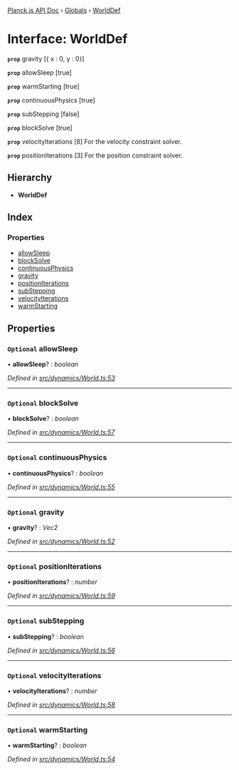 [Planck.js API Doc](../README.md) › [Globals](../globals.md) › [WorldDef](worlddef.md)

# Interface: WorldDef

**`prop`** gravity [{ x : 0, y : 0}]

**`prop`** allowSleep [true]

**`prop`** warmStarting [true]

**`prop`** continuousPhysics [true]

**`prop`** subStepping [false]

**`prop`** blockSolve [true]

**`prop`** velocityIterations [8] For the velocity constraint solver.

**`prop`** positionIterations [3] For the position constraint solver.

## Hierarchy

* **WorldDef**

## Index

### Properties

* [allowSleep](worlddef.md#optional-allowsleep)
* [blockSolve](worlddef.md#optional-blocksolve)
* [continuousPhysics](worlddef.md#optional-continuousphysics)
* [gravity](worlddef.md#optional-gravity)
* [positionIterations](worlddef.md#optional-positioniterations)
* [subStepping](worlddef.md#optional-substepping)
* [velocityIterations](worlddef.md#optional-velocityiterations)
* [warmStarting](worlddef.md#optional-warmstarting)

## Properties

### `Optional` allowSleep

• **allowSleep**? : *boolean*

*Defined in [src/dynamics/World.ts:53](https://github.com/shakiba/planck.js/blob/ae24904/src/dynamics/World.ts#L53)*

___

### `Optional` blockSolve

• **blockSolve**? : *boolean*

*Defined in [src/dynamics/World.ts:57](https://github.com/shakiba/planck.js/blob/ae24904/src/dynamics/World.ts#L57)*

___

### `Optional` continuousPhysics

• **continuousPhysics**? : *boolean*

*Defined in [src/dynamics/World.ts:55](https://github.com/shakiba/planck.js/blob/ae24904/src/dynamics/World.ts#L55)*

___

### `Optional` gravity

• **gravity**? : *Vec2*

*Defined in [src/dynamics/World.ts:52](https://github.com/shakiba/planck.js/blob/ae24904/src/dynamics/World.ts#L52)*

___

### `Optional` positionIterations

• **positionIterations**? : *number*

*Defined in [src/dynamics/World.ts:59](https://github.com/shakiba/planck.js/blob/ae24904/src/dynamics/World.ts#L59)*

___

### `Optional` subStepping

• **subStepping**? : *boolean*

*Defined in [src/dynamics/World.ts:56](https://github.com/shakiba/planck.js/blob/ae24904/src/dynamics/World.ts#L56)*

___

### `Optional` velocityIterations

• **velocityIterations**? : *number*

*Defined in [src/dynamics/World.ts:58](https://github.com/shakiba/planck.js/blob/ae24904/src/dynamics/World.ts#L58)*

___

### `Optional` warmStarting

• **warmStarting**? : *boolean*

*Defined in [src/dynamics/World.ts:54](https://github.com/shakiba/planck.js/blob/ae24904/src/dynamics/World.ts#L54)*

